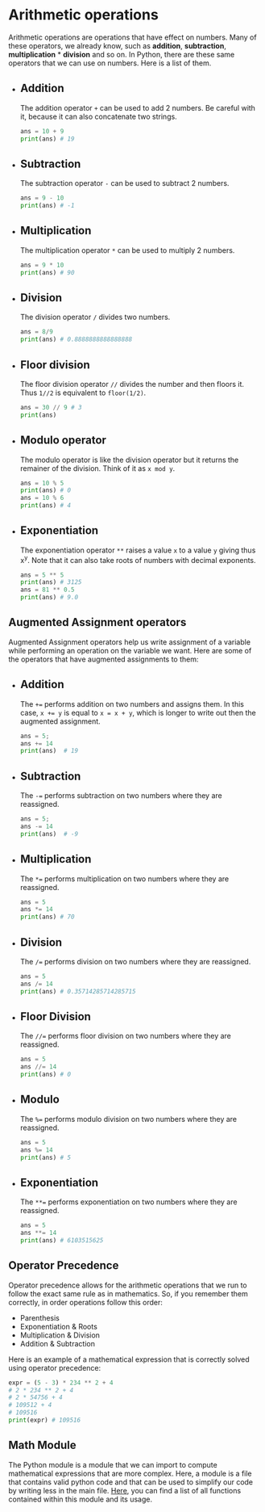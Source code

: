 # Arithmetic operations 
Arithmetic operations are operations that have effect on numbers. Many of these operators, we already know, such as **addition**, **subtraction**, **multiplication** * **division** and so on. In Python, there are these same operators that we can use on numbers. Here is a list of them. 

- ## Addition
  The addition operator `+` can be used to add 2 numbers. Be careful with it, because it can also concatenate two strings. 
  ```py
  ans = 10 + 9 
  print(ans) # 19 
  ```
- ## Subtraction
  The subtraction operator `-` can be used to subtract 2 numbers. 
  ```py
  ans = 9 - 10
  print(ans) # -1 
  ```
- ## Multiplication
  The multiplication operator `*` can be used to multiply 2 numbers. 
  ```py
  ans = 9 * 10
  print(ans) # 90
  ```
- ## Division 
  The division operator `/` divides two numbers. 
  ```py
  ans = 8/9
  print(ans) # 0.8888888888888888
  ```
  
- ## Floor division 
  The floor division operator `//` divides the number and then floors it. Thus `1//2` is equivalent to `floor(1/2)`. 
  ```py
  ans = 30 // 9 # 3
  print(ans)
  ```

- ## Modulo operator
  The modulo operator is like the division operator but it returns the remainer of the division. Think of it as `x mod y`. 
  ```py 
  ans = 10 % 5
  print(ans) # 0 
  ans = 10 % 6
  print(ans) # 4
  ```
 
- ## Exponentiation
  The exponentiation operator `**` raises a value `x` to a value `y` giving thus x<sup>y</sup>. Note that it can also take roots of numbers with decimal exponents.
  ```py
  ans = 5 ** 5
  print(ans) # 3125
  ans = 81 ** 0.5
  print(ans) # 9.0
  ```

## Augmented Assignment operators 
Augmented Assignment operators help us write assignment of a variable while performing an operation on the variable we want. Here are some of the operators that have augmented assignments to them: 

- ## Addition
  The `+=` performs addition on two numbers and assigns them. In this case, `x += y` is equal to `x = x + y`, which is longer to write out then the augmented assignment. 
  ```py
  ans = 5; 
  ans += 14
  print(ans)  # 19
  ```

- ## Subtraction
  The `-=` performs subtraction on two numbers where they are reassigned.
  ```py
  ans = 5; 
  ans -= 14
  print(ans)  # -9 
  ```

- ## Multiplication
  The `*=` performs multiplication on two numbers where they are reassigned.
  ```py
  ans = 5
  ans *= 14
  print(ans) # 70
  ```
  
- ## Division
  The `/=` performs division on two numbers where they are reassigned.
   ```py
  ans = 5
  ans /= 14
  print(ans) # 0.35714285714285715
  ```
  
- ## Floor Division
  The `//=` performs floor division on two numbers where they are reassigned.
  ```py
  ans = 5
  ans //= 14
  print(ans) # 0
  ```

- ## Modulo
  The `%=` performs modulo division on two numbers where they are reassigned.
  ```py
  ans = 5
  ans %= 14
  print(ans) # 5
  ```
  
- ## Exponentiation
  The `**=` performs exponentiation on two numbers where they are reassigned.
    ```py
  ans = 5
  ans **= 14
  print(ans) # 6103515625
  ```

## Operator Precedence
Operator precedence allows for the arithmetic operations that we run to follow the exact same rule as in mathematics. So, if you remember them correctly, in order operations follow this order: 
  - Parenthesis
  - Exponentiation & Roots
  - Multiplication & Division
  - Addition & Subtraction
  
Here is an example of a mathematical expression that is correctly solved using operator precedence: 
```py
expr = (5 - 3) * 234 ** 2 + 4 
# 2 * 234 ** 2 + 4
# 2 * 54756 + 4
# 109512 + 4
# 109516
print(expr) # 109516
```

## Math Module 
The Python module is a module that we can import to compute mathematical expressions that are more complex. Here, a module is a file that contains valid python code and that can be used to simplify our code by writing less in the main file. [Here](https://docs.python.org/3/library/math.html), you can find a list of all functions contained within this module and its usage.

  
